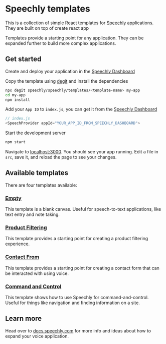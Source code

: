 # Speechly templates

This is a collection of simple React templates for [Speechly](https://www.speechly.com/) applications. They are built on top of create react app

Templates provide a starting point for any application. They can be expanded further to build more complex applications.

## Get started

Create and deploy your application in the [Speechly Dashboard](https://api.speechly.com/dashboard/)

Copy the template using [degit](https://github.com/Rich-Harris/degit) and install the dependencies

```bash
npx degit speechly/speechly/templates/<template-name> my-app
cd my-app
npm install
```

Add your `App ID` to `index.js`, you can get it from the [Speechly Dashboard](https://api.speechly.com/dashboard/)

```js
// index.js
<SpeechProvider appId="YOUR_APP_ID_FROM_SPEECHLY_DASHBOARD">
```

Start the development server

```bash
npm start
```

Navigate to [localhost:3000](http://localhost:3000). You should see your app running. Edit a file in `src`, save it, and reload the page to see your changes.

## Available templates

There are four templates available:

### [Empty](empty/)

This template is a blank canvas. Useful for speech-to-text applications, like text entry and note taking.

### [Product Filtering](product-filtering/)

This template provides a starting point for creating a product filtering experience.

### [Contact From](contact-form/)

This template provides a starting point for creating a contact form that can be interacted with using voice.

### [Command and Control](command-control/)

This template shows how to use Speechly for command-and-control. Useful for things like navigation and finding information on a site.

## Learn more

Head over to [docs.speechly.com](https://docs.speechly.com/) for more info and ideas about how to expand your voice application.
